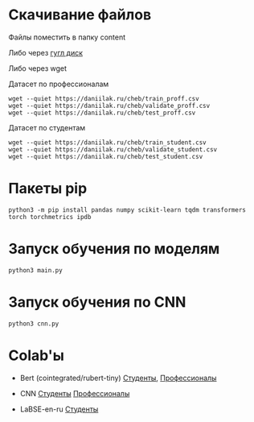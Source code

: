 

# Скачивание файлов

Файлы поместить в папку content

Либо через [гугл диск](https://drive.google.com/drive/folders/1w-7hjwjGFDUxjbOibPui1lJ8TpM92I4G?usp=sharing)

Либо через wget

Датасет по профессионалам
```
wget --quiet https://daniilak.ru/cheb/train_proff.csv
wget --quiet https://daniilak.ru/cheb/validate_proff.csv
wget --quiet https://daniilak.ru/cheb/test_proff.csv
```
Датасет по студентам
```
wget --quiet https://daniilak.ru/cheb/train_student.csv
wget --quiet https://daniilak.ru/cheb/validate_student.csv
wget --quiet https://daniilak.ru/cheb/test_student.csv
```

# Пакеты pip

```
python3 -m pip install pandas numpy scikit-learn tqdm transformers torch torchmetrics ipdb
``` 

# Запуск обучения по моделям

```
python3 main.py
``` 

# Запуск обучения по CNN

```
python3 cnn.py
``` 

# Colab'ы


* Bert (cointegrated/rubert-tiny) [Студенты](https://colab.research.google.com/drive/1MQEruXVEPa174t_jFc-jlEwUdCuQ_XVd?usp=sharing), [Профессионалы](https://colab.research.google.com/drive/1itEu_bZ1z4N43VlU1jLAFmm3A1vQVRKa?usp=sharing)

* CNN [Студенты](https://colab.research.google.com/drive/1Gjb3GrjoDjgYbJz0ul3tN38noEzdVQq6?usp=sharing) [Профессионалы](https://colab.research.google.com/drive/1AUq3TV4-Ke3kijIIrVf7dwYA-EDVZrEh?usp=sharing)

* LaBSE-en-ru [Студенты](https://colab.research.google.com/drive/125KrQbz8twsvzz9iZLZGUon7IEfmPDnZ?usp=sharing)

